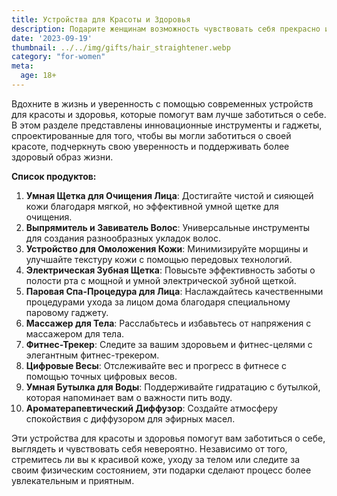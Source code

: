 ```yaml
---
title: Устройства для Красоты и Здоровья
description: Подарите женщинам возможность чувствовать себя прекрасно и уделять внимание своему благополучию с помощью инновационных устройств для ухода за собой.
date: '2023-09-19'
thumbnail: ../../img/gifts/hair_straightener.webp
category: "for-women"
meta:
  age: 18+
---
```

Вдохните в жизнь и уверенность с помощью современных устройств для красоты и здоровья, которые помогут вам лучше заботиться о себе. В этом разделе представлены инновационные инструменты и гаджеты, спроектированные для того, чтобы вы могли заботиться о своей красоте, подчеркнуть свою уверенность и поддерживать более здоровый образ жизни.

**Список продуктов:**
1. **Умная Щетка для Очищения Лица**: Достигайте чистой и сияющей кожи благодаря мягкой, но эффективной умной щетке для очищения.
2. **Выпрямитель и Завиватель Волос**: Универсальные инструменты для создания разнообразных укладок волос.
3. **Устройство для Омоложения Кожи**: Минимизируйте морщины и улучшайте текстуру кожи с помощью передовых технологий.
4. **Электрическая Зубная Щетка**: Повысьте эффективность заботы о полости рта с мощной и умной электрической зубной щеткой.
5. **Паровая Спа-Процедура для Лица**: Наслаждайтесь качественными процедурами ухода за лицом дома благодаря специальному паровому гаджету.
6. **Массажер для Тела**: Расслабьтесь и избавьтесь от напряжения с массажером для тела.
7. **Фитнес-Трекер**: Следите за вашим здоровьем и фитнес-целями с элегантным фитнес-трекером.
8. **Цифровые Весы**: Отслеживайте вес и прогресс в фитнесе с помощью точных цифровых весов.
9. **Умная Бутылка для Воды**: Поддерживайте гидратацию с бутылкой, которая напоминает вам о важности пить воду.
10. **Ароматерапевтический Диффузор**: Создайте атмосферу спокойствия с диффузором для эфирных масел.

Эти устройства для красоты и здоровья помогут вам заботиться о себе, выглядеть и чувствовать себя невероятно. Независимо от того, стремитесь ли вы к красивой коже, уходу за телом или следите за своим физическим состоянием, эти подарки сделают процесс более увлекательным и приятным.
